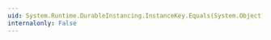 ```yaml
---
uid: System.Runtime.DurableInstancing.InstanceKey.Equals(System.Object)
internalonly: False
---
```

